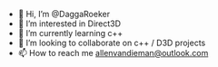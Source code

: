 - 👋 Hi, I’m @DaggaRoeker
- 👀 I’m interested in Direct3D
- 🌱 I’m currently learning c++
- 💞️ I’m looking to collaborate on c++ / D3D projects
- 📫 How to reach me allenvandieman@outlook.com

<!---
DaggaRoeker/DaggaRoeker is a ✨ special ✨ repository because its `README.md` (this file) appears on your GitHub profile.
You can click the Preview link to take a look at your changes.
--->

